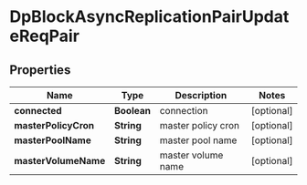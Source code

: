 # DpBlockAsyncReplicationPairUpdateReqPair

## Properties
Name | Type | Description | Notes
------------ | ------------- | ------------- | -------------
**connected** | **Boolean** | connection |  [optional]
**masterPolicyCron** | **String** | master policy cron |  [optional]
**masterPoolName** | **String** | master pool name |  [optional]
**masterVolumeName** | **String** | master volume name |  [optional]
